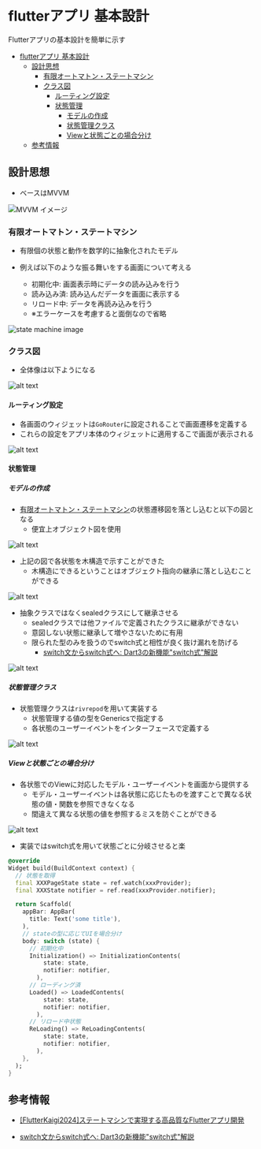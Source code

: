 # flutterアプリ 基本設計

Flutterアプリの基本設計を簡単に示す

- [flutterアプリ 基本設計](#flutterアプリ-基本設計)
  - [設計思想](#設計思想)
    - [有限オートマトン・ステートマシン](#有限オートマトンステートマシン)
    - [クラス図](#クラス図)
      - [ルーティング設定](#ルーティング設定)
      - [状態管理](#状態管理)
        - [モデルの作成](#モデルの作成)
        - [状態管理クラス](#状態管理クラス)
        - [Viewと状態ごとの場合分け](#viewと状態ごとの場合分け)
  - [参考情報](#参考情報)

## 設計思想

- ベースはMVVM

![MVVM イメージ](http://yujiro15.net/YKSoftware/img/MVVM/MVVM_Diagram.png)

### 有限オートマトン・ステートマシン
- 有限個の状態と動作を数学的に抽象化されたモデル

- 例えば以下のような振る舞いをする画面について考える
  - 初期化中: 画面表示時にデータの読み込みを行う
  - 読み込み済: 読み込んだデータを画面に表示する
  - リロード中: データを再読み込みを行う
  - ※エラーケースを考慮すると面倒なので省略

![state machine image](images/state_machine.png)

### クラス図

- 全体像は以下ようになる

![alt text](images/class_image.png)

#### ルーティング設定
- 各画面のウィジェットは`GoRouter`に設定されることで画面遷移を定義する
- これらの設定をアプリ本体のウィジェットに適用するこで画面が表示される

![alt text](images/router.png)

#### 状態管理

##### モデルの作成

- [有限オートマトン・ステートマシン](#有限オートマトンステートマシン)の状態遷移図を落とし込むと以下の図となる
  - 便宜上オブジェクト図を使用

![alt text](images/state_machine_modeling.png)

- 上記の図で各状態を木構造で示すことができた
  - 木構造にできるということはオブジェクト指向の継承に落とし込むことができる

![alt text](images/state_machine_class.png)

- 抽象クラスではなくsealedクラスにして継承させる
  - sealedクラスでは他ファイルで定義されたクラスに継承ができない
  - 意図しない状態に継承して増やさないために有用
  - 限られた型のみを扱うのでswitch式と相性が良く抜け漏れを防げる
    - [switch文からswitch式へ: Dart3の新機能"switch式"解説](https://qiita.com/TakehiroKATO/items/f8ac420b439851f0c219)

![alt text](images/sealed_class.png)

##### 状態管理クラス

- 状態管理クラスは`rivrepod`を用いて実装する
  - 状態管理する値の型をGenericsで指定する
  - 各状態のユーザーイベントをインターフェースで定義する

![alt text](images/state_class.png)

##### Viewと状態ごとの場合分け

- 各状態でのViewに対応したモデル・ユーザーイベントを画面から提供する
  - モデル・ユーザーイベントは各状態に応じたものを渡すことで異なる状態の値・関数を参照できなくなる
  - 間違えて異なる状態の値を参照するミスを防ぐことができる

![alt text](images/view_branch.png)

- 実装ではswitch式を用いて状態ごとに分岐させると楽

```dart
@override
Widget build(BuildContext context) {
  // 状態を取得
  final XXXPageState state = ref.watch(xxxProvider);
  final XXXState notifier = ref.read(xxxProvider.notifier);

  return Scaffold(
    appBar: AppBar(
      title: Text('some title'),
    ),
    // stateの型に応じてUIを場合分け
    body: switch (state) {
      // 初期化中
      Initialization() => InitializationContents(
          state: state,
          notifier: notifier,
        ),
      // ローディング済
      Loaded() => LoadedContents(
          state: state,
          notifier: notifier,
        ),
      // リロード中状態
      ReLoading() => ReLoadingContents(
          state: state,
          notifier: notifier,
        ),
    },
  );
}
```

## 参考情報

- [[FlutterKaigi2024]ステートマシンで実現する高品質なFlutterアプリ開発](https://speakerdeck.com/teamlab/flutterkaigi2024-sutetomasindeshi-xian-surugao-pin-zhi-naflutterapurikai-fa)

- [switch文からswitch式へ: Dart3の新機能"switch式"解説](https://qiita.com/TakehiroKATO/items/f8ac420b439851f0c219)
